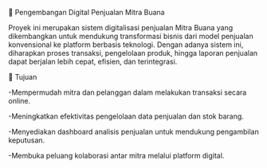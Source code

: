 🏢 Pengembangan Digital Penjualan Mitra Buana

Proyek ini merupakan sistem digitalisasi penjualan Mitra Buana yang dikembangkan untuk mendukung transformasi bisnis dari model penjualan konvensional ke platform berbasis teknologi. Dengan adanya sistem ini, diharapkan proses transaksi, pengelolaan produk, hingga laporan penjualan dapat berjalan lebih cepat, efisien, dan terintegrasi.

🎯 Tujuan

-Mempermudah mitra dan pelanggan dalam melakukan transaksi secara online.

-Meningkatkan efektivitas pengelolaan data penjualan dan stok barang.

-Menyediakan dashboard analisis penjualan untuk mendukung pengambilan keputusan.

-Membuka peluang kolaborasi antar mitra melalui platform digital.
